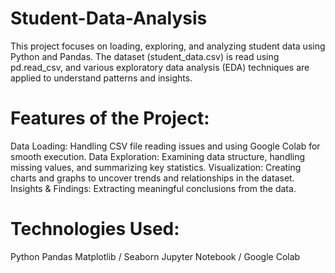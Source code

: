 # Student-Data-Analysis
This project focuses on loading, exploring, and analyzing student data using Python and Pandas. The dataset (student_data.csv) is read using pd.read_csv, and various exploratory data analysis (EDA) techniques are applied to understand patterns and insights.
# Features of the Project:
Data Loading: Handling CSV file reading issues and using Google Colab for smooth execution.
Data Exploration: Examining data structure, handling missing values, and summarizing key statistics.
Visualization: Creating charts and graphs to uncover trends and relationships in the dataset.
Insights & Findings: Extracting meaningful conclusions from the data.
# Technologies Used:
Python
Pandas
Matplotlib / Seaborn
Jupyter Notebook / Google Colab
